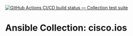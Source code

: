 [![GitHub Actions CI/CD build status — Collection test suite](https://github.com/coll-test/cisco.ios/workflows/Collection%20test%20suite/badge.svg?branch=master)](https://github.com/coll-test/cisco.ios/actions?query=workflow%3A%22Collection%20test%20suite%22)

Ansible Collection: cisco.ios
=================================================